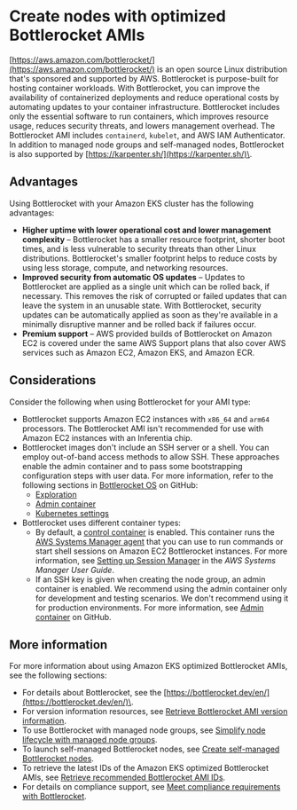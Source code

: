 # Create nodes with optimized Bottlerocket AMIs<a name="eks-optimized-ami-bottlerocket"></a>

[https://aws.amazon.com/bottlerocket/](https://aws.amazon.com/bottlerocket/) is an open source Linux distribution that's sponsored and supported by AWS\. Bottlerocket is purpose\-built for hosting container workloads\. With Bottlerocket, you can improve the availability of containerized deployments and reduce operational costs by automating updates to your container infrastructure\. Bottlerocket includes only the essential software to run containers, which improves resource usage, reduces security threats, and lowers management overhead\. The Bottlerocket AMI includes `containerd`, `kubelet`, and AWS IAM Authenticator\. In addition to managed node groups and self\-managed nodes, Bottlerocket is also supported by [https://karpenter.sh/](https://karpenter.sh/)\.

## Advantages<a name="bottlerocket-advantages"></a>

Using Bottlerocket with your Amazon EKS cluster has the following advantages:
+ **Higher uptime with lower operational cost and lower management complexity** – Bottlerocket has a smaller resource footprint, shorter boot times, and is less vulnerable to security threats than other Linux distributions\. Bottlerocket's smaller footprint helps to reduce costs by using less storage, compute, and networking resources\.
+ **Improved security from automatic OS updates** – Updates to Bottlerocket are applied as a single unit which can be rolled back, if necessary\. This removes the risk of corrupted or failed updates that can leave the system in an unusable state\. With Bottlerocket, security updates can be automatically applied as soon as they're available in a minimally disruptive manner and be rolled back if failures occur\.
+ **Premium support** – AWS provided builds of Bottlerocket on Amazon EC2 is covered under the same AWS Support plans that also cover AWS services such as Amazon EC2, Amazon EKS, and Amazon ECR\.

## Considerations<a name="bottlerocket-considerations"></a>

Consider the following when using Bottlerocket for your AMI type:
+ Bottlerocket supports Amazon EC2 instances with `x86_64` and `arm64` processors\. The Bottlerocket AMI isn't recommended for use with Amazon EC2 instances with an Inferentia chip\.
+ Bottlerocket images don't include an SSH server or a shell\. You can employ out\-of\-band access methods to allow SSH\. These approaches enable the admin container and to pass some bootstrapping configuration steps with user data\. For more information, refer to the following sections in [Bottlerocket OS](https://github.com/bottlerocket-os/bottlerocket/blob/develop/README.md) on GitHub:
  + [Exploration](https://github.com/bottlerocket-os/bottlerocket/blob/develop/README.md#exploration)
  + [Admin container](https://github.com/bottlerocket-os/bottlerocket/blob/develop/README.md#admin-container)
  + [Kubernetes settings](https://github.com/bottlerocket-os/bottlerocket/blob/develop/README.md#kubernetes-settings)
+ Bottlerocket uses different container types:
  + By default, a [control container](https://github.com/bottlerocket-os/bottlerocket-control-container) is enabled\. This container runs the [AWS Systems Manager agent](https://github.com/aws/amazon-ssm-agent) that you can use to run commands or start shell sessions on Amazon EC2 Bottlerocket instances\. For more information, see [Setting up Session Manager](https://docs.aws.amazon.com/systems-manager/latest/userguide/session-manager-getting-started.html) in the *AWS Systems Manager User Guide*\.
  + If an SSH key is given when creating the node group, an admin container is enabled\. We recommend using the admin container only for development and testing scenarios\. We don't recommend using it for production environments\. For more information, see [Admin container](https://github.com/bottlerocket-os/bottlerocket/blob/develop/README.md#admin-container) on GitHub\.

## More information<a name="bottlerocket-more-information"></a>

For more information about using Amazon EKS optimized Bottlerocket AMIs, see the following sections:
+ For details about Bottlerocket, see the [https://bottlerocket.dev/en/](https://bottlerocket.dev/en/)\.
+ For version information resources, see [Retrieve Bottlerocket AMI version information](eks-ami-versions-bottlerocket.md)\.
+ To use Bottlerocket with managed node groups, see [Simplify node lifecycle with managed node groups](managed-node-groups.md)\.
+ To launch self\-managed Bottlerocket nodes, see [Create self\-managed Bottlerocket nodes](launch-node-bottlerocket.md)\.
+ To retrieve the latest IDs of the Amazon EKS optimized Bottlerocket AMIs, see [Retrieve recommended Bottlerocket AMI IDs](retrieve-ami-id-bottlerocket.md)\.
+ For details on compliance support, see [Meet compliance requirements with Bottlerocket](bottlerocket-compliance-support.md)\.